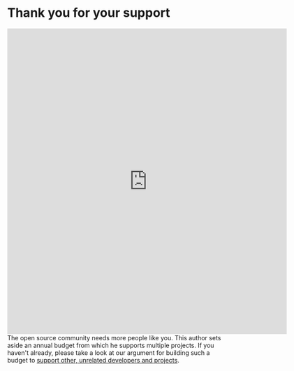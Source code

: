 # Thank you for your support

<iframe src="https://docs.google.com/forms/d/e/1FAIpQLScizDDDANQck-EfA-tpDr9Pki_VUXbOYd1bw77B-6eKY-n7yg/viewform?embedded=true" width="640" height="700" frameborder="0" marginheight="0" marginwidth="0">Loading...</iframe>

<div style='margin-bottom: 5em;'>
The open source community needs more people like you. This author sets aside an annual budget from
which he supports multiple projects. If you haven't already, please take a look at our argument for
building such a budget to <a href='/foss-giving/#the-problem'>support other, unrelated developers and projects</a>.
</div>